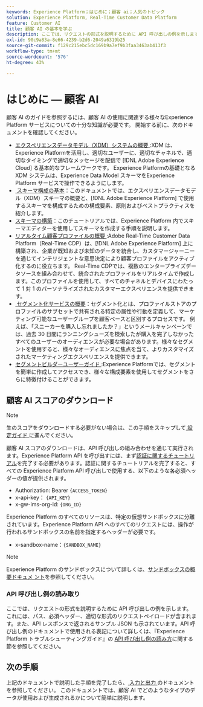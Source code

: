 ```yaml
---
keywords: Experience Platform；はじめに；顧客 ai；人気のトピック
solution: Experience Platform, Real-Time Customer Data Platform
feature: Customer AI
title: 顧客 AI の基本を学ぶ
description: ここでは、リクエストの形式を説明するために API 呼び出しの例を示します。これには、パス、必須ヘッダー、適切な形式のリクエストペイロードが含まれます。
exl-id: 90c9a83a-8e66-4239-b2d6-2049a6319b25
source-git-commit: f129c215ebc5dc169b9a7ef9b3faa3463ab413f3
workflow-type: tm+mt
source-wordcount: '576'
ht-degree: 43%

---
```


# はじめに — 顧客 AI

顧客 AI のガイドを参照するには、顧客 AI の使用に関連する様々なExperience Platform サービスについての十分な知識が必要です。 開始する前に、次のドキュメントを確認してください。

- [&#x200B; エクスペリエンスデータモデル（XDM）システムの概要 &#x200B;](../../xdm/home.md):XDM は、Experience Platformを活用し、適切なユーザーに、適切なチャネルで、適切なタイミングで適切なメッセージを配信で [!DNL Adobe Experience Cloud] る基本的なフレームワークです。 Experience Platformの基礎となる XDM システムは、Experience Data Model スキーマをExperience Platform サービスで操作できるようにします。
- [&#x200B; スキーマ構成の基本 &#x200B;](../../xdm/schema/composition.md)：このドキュメントでは、エクスペリエンスデータモデル（XDM）スキーマの概要と、[!DNL Adobe Experience Platform] で使用するスキーマを構成するための構成要素、原則およびベストプラクティスを紹介します。
- [スキーマの構築](../../xdm/tutorials/create-schema-ui.md)：このチュートリアルでは、Experience Platform 内でスキーマエディターを使用してスキーマを作成する手順を説明します。
- [&#x200B; リアルタイム顧客プロファイルの概要 &#x200B;](../../rtcdp/overview.md):Adobe Real-Time Customer Data Platform（Real-Time CDP）は、[!DNL Adobe Experience Platform] 上に構築され、企業が既知および未知のデータを統合し、カスタマージャーニーを通じてインテリジェントな意思決定により顧客プロファイルをアクティブ化するのに役立ちます。 Real-Time CDPでは、複数のエンタープライズデータソースを組み合わせて、統合されたプロファイルをリアルタイムで作成します。このプロファイルを使用して、すべてのチャネルとデバイスにわたって 1 対 1 のパーソナライズされたカスタマーエクスペリエンスを提供できます。
- [&#x200B; セグメント化サービスの概要 &#x200B;](../../segmentation/home.md)：セグメント化とは、プロファイルストアのプロファイルのサブセットで共有される特定の属性や行動を定義して、マーケティング可能なユーザーグループを顧客ベースと区別するプロセスです。 例えば、「スニーカーを購入し忘れましたか？」というメールキャンペーンでは、過去 30 日間にランニングシューズを検索したが購入を完了しなかったすべてのユーザーのオーディエンスが必要な場合があります。様々なセグメントを使用すると、様々なオーディエンスに焦点を当て、よりカスタマイズされたマーケティングエクスペリエンスを提供できます。
- [&#x200B; セグメントビルダーユーザーガイド &#x200B;](../../segmentation/tutorials/create-a-segment.md):Experience Platformでは、セグメントを簡単に作成してアクセスでき、様々な構成要素を使用してセグメントをさらに特徴付けることができます。

## 顧客 AI スコアのダウンロード

>[!NOTE]
>
>生のスコアをダウンロードする必要がない場合は、この手順をスキップして [&#x200B; 設定ガイド &#x200B;](./user-guide/configure.md) に進んでください。

顧客 AI スコアのダウンロードは、API 呼び出しの組み合わせを通じて実行されます。Experience Platform API を呼び出すには、まず[認証に関するチュートリアル](https://experienceleague.adobe.com/docs/experience-platform/landing/platform-apis/api-authentication.html?lang=ja)を完了する必要があります。認証に関するチュートリアルを完了すると、すべての Experience Platform API 呼び出しで使用する、以下のような各必須ヘッダーの値が提供されます。

- Authorization: Bearer `{ACCESS_TOKEN}`
- x-api-key： `{API_KEY}`
- x-gw-ims-org-id: `{ORG_ID}`

Experience Platform のすべてのリソースは、特定の仮想サンドボックスに分離されています。Experience Platform API へのすべてのリクエストには、操作が行われるサンドボックスの名前を指定するヘッダーが必要です。

- x-sandbox-name：`{SANDBOX_NAME}`

>[!NOTE]
>
>Experience Platform のサンドボックスについて詳しくは、[サンドボックスの概要ドキュメ ント](../../sandboxes/home.md)を参照してください。

### API 呼び出し例の読み取り

ここでは、リクエストの形式を説明するために API 呼び出しの例を示します。これには、パス、必須ヘッダー、適切な形式のリクエストペイロードが含まれます。また、API レスポンスで返されるサンプル JSON も示されています。API 呼び出し例のドキュメントで使用される表記について詳しくは、『Experience Platform トラブルシューティングガイド』の [API 呼び出し例の読み方](../../landing/troubleshooting.md)に関する節を参照してください。

## 次の手順

上記のドキュメントで説明した手順を完了したら、[&#x200B; 入力と出力 &#x200B;](./data-requirements.md) のドキュメントを参照してください。 このドキュメントでは、顧客 AI でどのようなタイプのデータが使用および生成されるかについて簡単に説明します。
